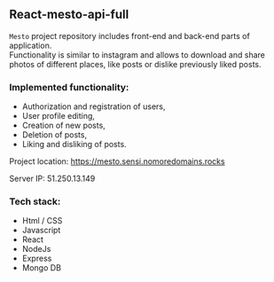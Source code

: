 ## React-mesto-api-full  

`Mesto` project repository includes front-end and back-end parts of application.  
Functionality is similar to instagram and allows to download and share photos of different places, like posts or dislike previously liked posts.

### Implemented functionality: 
- Authorization and registration of users,
- User profile editing,
- Creation of new posts,
- Deletion of posts,
- Liking and disliking of posts.

Project location: https://mesto.sensi.nomoredomains.rocks

Server IP: 51.250.13.149

### Tech stack:  
- Html / CSS
- Javascript
- React
- NodeJs
- Express
- Mongo DB
